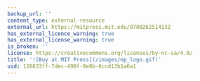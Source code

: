 ```yaml
---
backup_url: ''
content_type: external-resource
external_url: https://mitpress.mit.edu/9780262514132
has_external_licence_warning: true
has_external_license_warning: true
is_broken: ''
license: https://creativecommons.org/licenses/by-nc-sa/4.0/
title: '![Buy at MIT Press](/images/mp_logo.gif)'
uid: 126833ff-7dec-498f-8e8b-6ccd13b1a6a1
---
```

